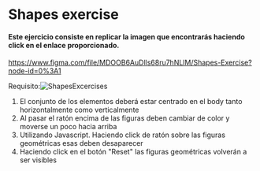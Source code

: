 # Shapes exercise


#### Este ejercicio consiste en replicar la imagen que encontrarás haciendo click en el enlace proporcionado.

https://www.figma.com/file/MDOOB6AuDlls68ru7hNLlM/Shapes-Exercise?node-id=0%3A1 

Requisito:![ShapesExcercises](https://user-images.githubusercontent.com/117633735/211160938-00db14cc-83f1-4f05-922c-d417ab15df6f.png)

1. El conjunto de los elementos deberá estar centrado en el body tanto horizontalmente como verticalmente
2. Al pasar el ratón encima de las figuras deben cambiar de color y moverse un poco hacia arriba
3. Utilizando Javascript. Haciendo click de ratón sobre las figuras geométricas esas deben desaparecer
4. Haciendo click en el botón "Reset" las figuras geométricas volverán a ser visibles
